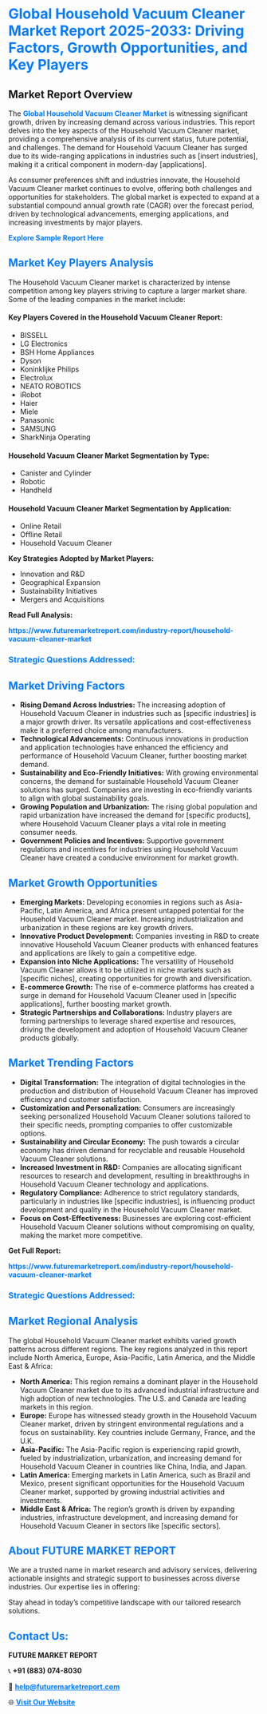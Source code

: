 <h1 style="color: #007BFF;">Global Household Vacuum Cleaner Market Report 2025-2033: Driving Factors, Growth Opportunities, and Key Players</h1>

<section id="overview">
<h2>Market Report Overview</h2>
<p>The <a href="https://www.futuremarketreport.com/industry-report/household-vacuum-cleaner-market" style="color: #007BFF; text-decoration: none;"><strong>Global Household Vacuum Cleaner Market</strong></a> is witnessing significant growth, driven by increasing demand across various industries. This report delves into the key aspects of the Household Vacuum Cleaner market, providing a comprehensive analysis of its current status, future potential, and challenges. The demand for Household Vacuum Cleaner has surged due to its wide-ranging applications in industries such as [insert industries], making it a critical component in modern-day [applications].</p>
<p>As consumer preferences shift and industries innovate, the Household Vacuum Cleaner market continues to evolve, offering both challenges and opportunities for stakeholders. The global market is expected to expand at a substantial compound annual growth rate (CAGR) over the forecast period, driven by technological advancements, emerging applications, and increasing investments by major players.</p>
</section>

<section id="overview">
<p><a href="https://www.futuremarketreport.com/request-sample/reportId=125306" style="color: #007BFF; text-decoration: none;"><strong>Explore Sample Report Here</strong></a></p>
</section>

<section id="key-players">
<h2 style="color: #007BFF;">Market Key Players Analysis</h2>
<p>The Household Vacuum Cleaner market is characterized by intense competition among key players striving to capture a larger market share. Some of the leading companies in the market include:</p>
<h4>Key Players Covered in the Household Vacuum Cleaner Report:</h4>
<ul><li>BISSELL</li><li>LG Electronics</li><li>BSH Home Appliances</li><li>Dyson</li><li>Koninklijke Philips</li><li>Electrolux</li><li>NEATO ROBOTICS</li><li>iRobot</li><li>Haier</li><li>Miele</li><li>Panasonic</li><li>SAMSUNG</li><li>SharkNinja Operating</li></ul>
<h4>Household Vacuum Cleaner Market Segmentation by Type:</h4>
<ul><li>Canister and Cylinder</li><li>Robotic</li><li>Handheld</li></ul>

<h4>Household Vacuum Cleaner Market Segmentation by Application:</h4>
<ul><li>Online Retail</li><li>Offline Retail</li><li>Household Vacuum Cleaner</li></ul>
<p><strong>Key Strategies Adopted by Market Players:</strong></p>
<ul>
<li>Innovation and R&D</li>
<li>Geographical Expansion</li>
<li>Sustainability Initiatives</li>
<li>Mergers and Acquisitions</li>
</ul>
</section>

<section>
<p><strong>Read Full Analysis: </strong></p><a href="https://www.futuremarketreport.com/industry-report/household-vacuum-cleaner-market" style="color: #007BFF; text-decoration: none;"><strong>https://www.futuremarketreport.com/industry-report/household-vacuum-cleaner-market</strong></a>
<h3 style="color: #007BFF;">Strategic Questions Addressed:</h3>
</section>

<section id="driving-factors">
<h2 style="color: #007BFF;">Market Driving Factors</h2>
<ul>
<li><strong>Rising Demand Across Industries:</strong> The increasing adoption of Household Vacuum Cleaner in industries such as [specific industries] is a major growth driver. Its versatile applications and cost-effectiveness make it a preferred choice among manufacturers.</li>
<li><strong>Technological Advancements:</strong> Continuous innovations in production and application technologies have enhanced the efficiency and performance of Household Vacuum Cleaner, further boosting market demand.</li>
<li><strong>Sustainability and Eco-Friendly Initiatives:</strong> With growing environmental concerns, the demand for sustainable Household Vacuum Cleaner solutions has surged. Companies are investing in eco-friendly variants to align with global sustainability goals.</li>
<li><strong>Growing Population and Urbanization:</strong> The rising global population and rapid urbanization have increased the demand for [specific products], where Household Vacuum Cleaner plays a vital role in meeting consumer needs.</li>
<li><strong>Government Policies and Incentives:</strong> Supportive government regulations and incentives for industries using Household Vacuum Cleaner have created a conducive environment for market growth.</li>
</ul>
</section>

<section id="growth-opportunities">
<h2 style="color: #007BFF;">Market Growth Opportunities</h2>
<ul>
<li><strong>Emerging Markets:</strong> Developing economies in regions such as Asia-Pacific, Latin America, and Africa present untapped potential for the Household Vacuum Cleaner market. Increasing industrialization and urbanization in these regions are key growth drivers.</li>
<li><strong>Innovative Product Development:</strong> Companies investing in R&D to create innovative Household Vacuum Cleaner products with enhanced features and applications are likely to gain a competitive edge.</li>
<li><strong>Expansion into Niche Applications:</strong> The versatility of Household Vacuum Cleaner allows it to be utilized in niche markets such as [specific niches], creating opportunities for growth and diversification.</li>
<li><strong>E-commerce Growth:</strong> The rise of e-commerce platforms has created a surge in demand for Household Vacuum Cleaner used in [specific applications], further boosting market growth.</li>
<li><strong>Strategic Partnerships and Collaborations:</strong> Industry players are forming partnerships to leverage shared expertise and resources, driving the development and adoption of Household Vacuum Cleaner products globally.</li>
</ul>
</section>

<section id="trending-factors">
<h2 style="color: #007BFF;">Market Trending Factors</h2>
<ul>
<li><strong>Digital Transformation:</strong> The integration of digital technologies in the production and distribution of Household Vacuum Cleaner has improved efficiency and customer satisfaction.</li>
<li><strong>Customization and Personalization:</strong> Consumers are increasingly seeking personalized Household Vacuum Cleaner solutions tailored to their specific needs, prompting companies to offer customizable options.</li>
<li><strong>Sustainability and Circular Economy:</strong> The push towards a circular economy has driven demand for recyclable and reusable Household Vacuum Cleaner solutions.</li>
<li><strong>Increased Investment in R&D:</strong> Companies are allocating significant resources to research and development, resulting in breakthroughs in Household Vacuum Cleaner technology and applications.</li>
<li><strong>Regulatory Compliance:</strong> Adherence to strict regulatory standards, particularly in industries like [specific industries], is influencing product development and quality in the Household Vacuum Cleaner market.</li>
<li><strong>Focus on Cost-Effectiveness:</strong> Businesses are exploring cost-efficient Household Vacuum Cleaner solutions without compromising on quality, making the market more competitive.</li>
</ul>
</section>

<section>
<p><strong>Get Full Report: </strong></p><a href="https://www.futuremarketreport.com/industry-report/household-vacuum-cleaner-market" style="color: #007BFF; text-decoration: none;"><strong>https://www.futuremarketreport.com/industry-report/household-vacuum-cleaner-market</strong></a>
<h3 style="color: #007BFF;">Strategic Questions Addressed:</h3>
</section>


<section id="regional-analysis">
<h2 style="color: #007BFF;">Market Regional Analysis</h2>
<p>The global Household Vacuum Cleaner market exhibits varied growth patterns across different regions. The key regions analyzed in this report include North America, Europe, Asia-Pacific, Latin America, and the Middle East & Africa:</p>
<ul>
<li><strong>North America:</strong> This region remains a dominant player in the Household Vacuum Cleaner market due to its advanced industrial infrastructure and high adoption of new technologies. The U.S. and Canada are leading markets in this region.</li>
<li><strong>Europe:</strong> Europe has witnessed steady growth in the Household Vacuum Cleaner market, driven by stringent environmental regulations and a focus on sustainability. Key countries include Germany, France, and the U.K.</li>
<li><strong>Asia-Pacific:</strong> The Asia-Pacific region is experiencing rapid growth, fueled by industrialization, urbanization, and increasing demand for Household Vacuum Cleaner in countries like China, India, and Japan.</li>
<li><strong>Latin America:</strong> Emerging markets in Latin America, such as Brazil and Mexico, present significant opportunities for the Household Vacuum Cleaner market, supported by growing industrial activities and investments.</li>
<li><strong>Middle East & Africa:</strong> The region’s growth is driven by expanding industries, infrastructure development, and increasing demand for Household Vacuum Cleaner in sectors like [specific sectors].</li>
</ul>
</section>

<footer>
<h2 style="color: #007BFF;">About FUTURE MARKET REPORT</h2>
<p>We are a trusted name in market research and advisory services, delivering actionable insights and strategic support to businesses across diverse industries. Our expertise lies in offering:</p>

<p>Stay ahead in today’s competitive landscape with our tailored research solutions.</p>

<h2 style="color: #007BFF;">Contact Us:</h2>
<p><strong>FUTURE MARKET REPORT</strong></p>
<p>📞 <strong>+91 (883) 074-8030</strong></p>
<p>📧 <strong><a href="mailto:help@futuremarketreport.com" style="color: #007BFF;">help@futuremarketreport.com</a></strong></p>
<p>🌐 <strong><a href="https://www.futuremarketreport.com/" style="color: #007BFF;">Visit Our Website</a></strong></p>
</footer>